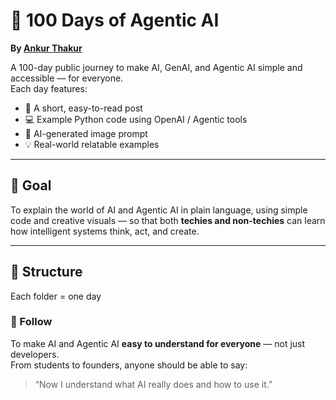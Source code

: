 # 🧠 100 Days of Agentic AI  
**By [Ankur Thakur](https://www.linkedin.com/in/ankur-thakur-1b242a192/)**  

A 100-day public journey to make AI, GenAI, and Agentic AI simple and accessible — for everyone.  
Each day features:
- 🧩 A short, easy-to-read post  
- 💻 Example Python code using OpenAI / Agentic tools  
- 🎨 AI-generated image prompt  
- 💡 Real-world relatable examples  

---

## 🎯 Goal
To explain the world of AI and Agentic AI in plain language, using simple code and creative visuals — so that both **techies and non-techies** can learn how intelligent systems think, act, and create.

---

## 📅 Structure
Each folder = one day 




### 🎯 Follow  
To make AI and Agentic AI **easy to understand for everyone** — not just developers.  
From students to founders, anyone should be able to say:  
> “Now I understand what AI really does and how to use it.”